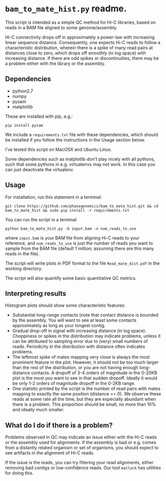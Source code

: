 # `bam_to_mate_hist.py` readme.

This script is intended as a simple QC method for Hi-C libraries, based on reads in a BAM file aligned to some genome/assembly. 

Hi-C connectivity drops off in approximately a power-law with increasing linear sequence distance. Consequently, one expects Hi-C reads to follow a characteristic distribution, wherein there is a spike of many read pairs at distances close to zero, which drops off smoothly (in log space) with increasing distance. If there are odd spikes or discontinuities, there may be a problem either with the library or the assembly.

## Dependencies
* python2.7
* numpy
* pysam
* matplotlib

These are installed with pip, e.g.:

`pip install pysam`

We include a `requirements.txt` file with these dependencies, which should be installed if you follow the instructions in the Usage section below.

I've tested this script on MacOSX and Ubuntu Linux. 

Some dependencies such as matplotlib don't play nicely with all pythons, such that some pythons in e.g. virtualenvs may not work. In this case you can just deactivate the virtualenv. 

## Usage
For installation, run this statement in a terminal:

`git clone https://github.com/phasegenomics/bam_to_mate_hist.git && cd bam_to_mate_hist && sudo pip install -r requirements.txt`

You can run the script in a terminal

`python bam_to_mate_hist.py -b input.bam -n num_reads_to_use`

where `input.bam` is your BAM file from aligning Hi-C reads to your reference, and `num_reads_to_use` is just the number of reads you want to sample from the BAM file (default 1 million; assuming there are this many reads in the file). 

The script will write plots in PDF format to the file `Read_mate_dist.pdf` in the working directory.

The script will also quantify some basic quantitative QC metrics.

## Interpreting results
Histogram plots should show some characteristic features:
* Substantial long-range contacts (note that contact distance is bounded by the assembly. You will want to see at least some contacts approximately as long as your longest contig. 
* Gradual drop-off in signal with increasing distance (in log space). Choppiness or spikes in the distribution may indicate problems, unless it can be attributed to sampling error due to (very) small numbers of reads. Periodicity in the distribution with distance often indicates problems.
* The leftmost spike of mates mapping very close is always the most prominent feature in the plot. However, it should not be too much larger than the rest of the distribution, or you are not having enough long-distance contacts. A dropoff of 3-4 orders of magnitude in the 0-20KB plot is the most you want to see in that sudden dropoff. Ideally it would be only 1-2 orders of magnitude dropoff in the 0-2KB range.
* One statistic printed by the script is the number of read pairs with mates mapping to exactly the same position (distance == 0). We observe these reads at some rate all the time, but they are especially abundant when there is a problem. This proportion should be small, no more than 10% and ideally much smaller. 

## What do I do if there is a problem?
Problems observed in QC may indicate an issue either with the Hi-C reads or the assembly used for alignments. If the assembly is bad or e.g. comes from a distantly related organism or set of organisms, you should expect to see artifacts in the alignment of Hi-C reads. 

If the issue is the reads, you can try filtering your read alignments, either removing bad contigs or low-confidence reads. Our tool `matlock` has utilities for doing this. 

